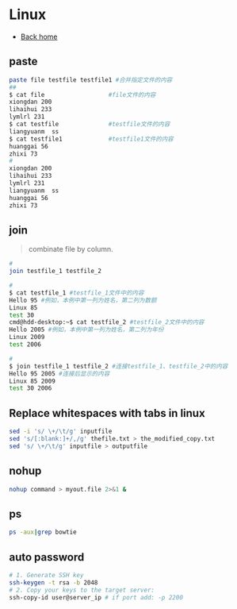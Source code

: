 # Linux
* [Back home](../README.md)

## paste 

```sh
paste file testfile testfile1 #合并指定文件的内容 
##
$ cat file                  #file文件的内容  
xiongdan 200  
lihaihui 233  
lymlrl 231  
$ cat testfile              #testfile文件的内容  
liangyuanm  ss  
$ cat testfile1             #testfile1文件的内容  
huanggai 56  
zhixi 73 
#
xiongdan 200  
lihaihui 233  
lymlrl 231  
liangyuanm  ss  
huanggai 56  
zhixi 73  
```

## join
> combinate file by column.
```sh
#
join testfile_1 testfile_2 

#
$ cat testfile_1 #testfile_1文件中的内容  
Hello 95 #例如，本例中第一列为姓名，第二列为数额  
Linux 85  
test 30  
cmd@hdd-desktop:~$ cat testfile_2 #testfile_2文件中的内容  
Hello 2005 #例如，本例中第一列为姓名，第二列为年份  
Linux 2009  
test 2006 

#
$ join testfile_1 testfile_2 #连接testfile_1、testfile_2中的内容  
Hello 95 2005 #连接后显示的内容  
Linux 85 2009  
test 30 2006 
```

## Replace whitespaces with tabs in linux
```sh
sed -i 's/ \+/\t/g' inputfile 
sed 's/[:blank:]+/,/g' thefile.txt > the_modified_copy.txt
sed 's/ \+/\t/g' inputfile > outputfile

```

## nohup
```sh
nohup command > myout.file 2>&1 &
```
## ps
```sh
ps -aux|grep bowtie
```

## auto password
```sh
# 1. Generate SSH key
ssh-keygen -t rsa -b 2048
# 2. Copy your keys to the target server:
ssh-copy-id user@server_ip # if port add: -p 2200
```
